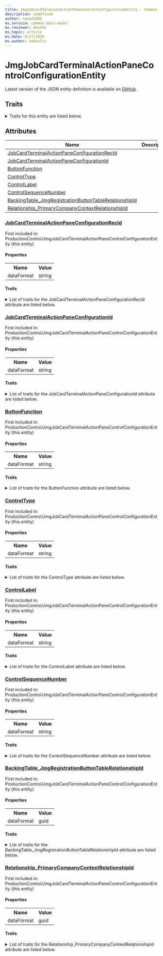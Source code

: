 ```yaml
---
title: JmgJobCardTerminalActionPaneControlConfigurationEntity - Common Data Model | Microsoft Docs
description: undefined
author: nenad1002
ms.service: common-data-model
ms.reviewer: deonhe
ms.topic: article
ms.date: 4/17/2020
ms.author: nebanfic
---
```


# JmgJobCardTerminalActionPaneControlConfigurationEntity

  
 Latest version of the JSON entity definition is available on <a href="https://github.com/Microsoft/CDM/tree/master/schemaDocuments/core/erp/Entities/SupplyChain/ProductionControl/JmgJobCardTerminalActionPaneControlConfigurationEntity.cdm.json" target="_blank">GitHub</a>.  

## Traits

<details>
<summary>Traits for this entity are listed below.  
</summary>

**is.CDM.entityVersion**  
  <table><tr><th>Parameter</th><th>Value</th><th>Data type</th><th>Explanation</th></tr><tr><td>versionNumber</td><td>"1.0.0"</td><td>string</td><td>semantic version number of the entity</td></tr></table>

**is.application.releaseVersion**  
  <table><tr><th>Parameter</th><th>Value</th><th>Data type</th><th>Explanation</th></tr><tr><td>releaseVersion</td><td>"10.0.13.0"</td><td>string</td><td>semantic version number of the application introducing this entity</td></tr></table>

</details>

## Attributes

|Name|Description|First Included in Instance|
|---|---|---|
|[JobCardTerminalActionPaneConfigurationRecId](#JobCardTerminalActionPaneConfigurationRecId)||<a href="JmgJobCardTerminalActionPaneControlConfigurationEntity.md" target="_blank">ProductionControl/JmgJobCardTerminalActionPaneControlConfigurationEntity</a>|
|[JobCardTerminalActionPaneConfigurationId](#JobCardTerminalActionPaneConfigurationId)||<a href="JmgJobCardTerminalActionPaneControlConfigurationEntity.md" target="_blank">ProductionControl/JmgJobCardTerminalActionPaneControlConfigurationEntity</a>|
|[ButtonFunction](#ButtonFunction)||<a href="JmgJobCardTerminalActionPaneControlConfigurationEntity.md" target="_blank">ProductionControl/JmgJobCardTerminalActionPaneControlConfigurationEntity</a>|
|[ControlType](#ControlType)||<a href="JmgJobCardTerminalActionPaneControlConfigurationEntity.md" target="_blank">ProductionControl/JmgJobCardTerminalActionPaneControlConfigurationEntity</a>|
|[ControlLabel](#ControlLabel)||<a href="JmgJobCardTerminalActionPaneControlConfigurationEntity.md" target="_blank">ProductionControl/JmgJobCardTerminalActionPaneControlConfigurationEntity</a>|
|[ControlSequenceNumber](#ControlSequenceNumber)||<a href="JmgJobCardTerminalActionPaneControlConfigurationEntity.md" target="_blank">ProductionControl/JmgJobCardTerminalActionPaneControlConfigurationEntity</a>|
|[BackingTable_JmgRegistrationButtonTableRelationshipId](#BackingTable_JmgRegistrationButtonTableRelationshipId)||<a href="JmgJobCardTerminalActionPaneControlConfigurationEntity.md" target="_blank">ProductionControl/JmgJobCardTerminalActionPaneControlConfigurationEntity</a>|
|[Relationship_PrimaryCompanyContextRelationshipId](#Relationship_PrimaryCompanyContextRelationshipId)||<a href="JmgJobCardTerminalActionPaneControlConfigurationEntity.md" target="_blank">ProductionControl/JmgJobCardTerminalActionPaneControlConfigurationEntity</a>|

### <a href=#JobCardTerminalActionPaneConfigurationRecId name="JobCardTerminalActionPaneConfigurationRecId">JobCardTerminalActionPaneConfigurationRecId</a>

First included in: ProductionControl/JmgJobCardTerminalActionPaneControlConfigurationEntity (this entity)  

#### Properties

<table><tr><th>Name</th><th>Value</th></tr><tr><td>dataFormat</td><td>string</td></tr></table>

#### Traits

<details>
<summary>List of traits for the JobCardTerminalActionPaneConfigurationRecId attribute are listed below.</summary>

**is.dataFormat.character**  
**is.dataFormat.big**  
**is.dataFormat.array**  
**is.dataFormat.character**  
**is.dataFormat.array**  
</details>

### <a href=#JobCardTerminalActionPaneConfigurationId name="JobCardTerminalActionPaneConfigurationId">JobCardTerminalActionPaneConfigurationId</a>

First included in: ProductionControl/JmgJobCardTerminalActionPaneControlConfigurationEntity (this entity)  

#### Properties

<table><tr><th>Name</th><th>Value</th></tr><tr><td>dataFormat</td><td>string</td></tr></table>

#### Traits

<details>
<summary>List of traits for the JobCardTerminalActionPaneConfigurationId attribute are listed below.</summary>

**is.dataFormat.character**  
**is.dataFormat.big**  
**is.dataFormat.array**  
**is.dataFormat.character**  
**is.dataFormat.array**  
</details>

### <a href=#ButtonFunction name="ButtonFunction">ButtonFunction</a>

First included in: ProductionControl/JmgJobCardTerminalActionPaneControlConfigurationEntity (this entity)  

#### Properties

<table><tr><th>Name</th><th>Value</th></tr><tr><td>dataFormat</td><td>string</td></tr></table>

#### Traits

<details>
<summary>List of traits for the ButtonFunction attribute are listed below.</summary>

**is.dataFormat.character**  
**is.dataFormat.big**  
**is.dataFormat.array**  
**is.dataFormat.character**  
**is.dataFormat.array**  
</details>

### <a href=#ControlType name="ControlType">ControlType</a>

First included in: ProductionControl/JmgJobCardTerminalActionPaneControlConfigurationEntity (this entity)  

#### Properties

<table><tr><th>Name</th><th>Value</th></tr><tr><td>dataFormat</td><td>string</td></tr></table>

#### Traits

<details>
<summary>List of traits for the ControlType attribute are listed below.</summary>

**is.dataFormat.character**  
**is.dataFormat.big**  
**is.dataFormat.array**  
**is.dataFormat.character**  
**is.dataFormat.array**  
</details>

### <a href=#ControlLabel name="ControlLabel">ControlLabel</a>

First included in: ProductionControl/JmgJobCardTerminalActionPaneControlConfigurationEntity (this entity)  

#### Properties

<table><tr><th>Name</th><th>Value</th></tr><tr><td>dataFormat</td><td>string</td></tr></table>

#### Traits

<details>
<summary>List of traits for the ControlLabel attribute are listed below.</summary>

**is.dataFormat.character**  
**is.dataFormat.big**  
**is.dataFormat.array**  
**is.dataFormat.character**  
**is.dataFormat.array**  
</details>

### <a href=#ControlSequenceNumber name="ControlSequenceNumber">ControlSequenceNumber</a>

First included in: ProductionControl/JmgJobCardTerminalActionPaneControlConfigurationEntity (this entity)  

#### Properties

<table><tr><th>Name</th><th>Value</th></tr><tr><td>dataFormat</td><td>string</td></tr></table>

#### Traits

<details>
<summary>List of traits for the ControlSequenceNumber attribute are listed below.</summary>

**is.dataFormat.character**  
**is.dataFormat.big**  
**is.dataFormat.array**  
**is.dataFormat.character**  
**is.dataFormat.array**  
</details>

### <a href=#BackingTable_JmgRegistrationButtonTableRelationshipId name="BackingTable_JmgRegistrationButtonTableRelationshipId">BackingTable_JmgRegistrationButtonTableRelationshipId</a>

First included in: ProductionControl/JmgJobCardTerminalActionPaneControlConfigurationEntity (this entity)  

#### Properties

<table><tr><th>Name</th><th>Value</th></tr><tr><td>dataFormat</td><td>guid</td></tr></table>

#### Traits

<details>
<summary>List of traits for the BackingTable_JmgRegistrationButtonTableRelationshipId attribute are listed below.</summary>

**is.dataFormat.character**  
**is.dataFormat.big**  
**is.dataFormat.array**  
**is.dataFormat.guid**  
**means.identity.entityId**  
**is.linkedEntity.identifier**  
Marks the attribute(s) that hold foreign key references to a linked (used as an attribute) entity. This attribute is added to the resolved entity to enumerate the referenced entities.  <table><tr><th>Parameter</th><th>Value</th><th>Data type</th><th>Explanation</th></tr><tr><td>entityReferences</td><td><table><tr><th>entityReference</th><th>attributeReference</th></tr><tr><td><a href="../../../Tables/SupplyChain/ProductionControl/Parameter/JmgRegistrationButtonTable.md" target="_blank">/core/erp/Tables/SupplyChain/ProductionControl/Parameter/JmgRegistrationButtonTable.cdm.json/JmgRegistrationButtonTable</a></td><td><a href="../../../Tables/SupplyChain/ProductionControl/Parameter/JmgRegistrationButtonTable.md#RecId" target="_blank">RecId</a></td></tr></table></td><td>entity</td><td>a reference to the constant entity holding the list of entity references</td></tr></table>

**is.dataFormat.guid**  
**is.dataFormat.character**  
**is.dataFormat.array**  
</details>

### <a href=#Relationship_PrimaryCompanyContextRelationshipId name="Relationship_PrimaryCompanyContextRelationshipId">Relationship_PrimaryCompanyContextRelationshipId</a>

First included in: ProductionControl/JmgJobCardTerminalActionPaneControlConfigurationEntity (this entity)  

#### Properties

<table><tr><th>Name</th><th>Value</th></tr><tr><td>dataFormat</td><td>guid</td></tr></table>

#### Traits

<details>
<summary>List of traits for the Relationship_PrimaryCompanyContextRelationshipId attribute are listed below.</summary>

**is.dataFormat.character**  
**is.dataFormat.big**  
**is.dataFormat.array**  
**is.dataFormat.guid**  
**means.identity.entityId**  
**is.linkedEntity.identifier**  
Marks the attribute(s) that hold foreign key references to a linked (used as an attribute) entity. This attribute is added to the resolved entity to enumerate the referenced entities.  <table><tr><th>Parameter</th><th>Value</th><th>Data type</th><th>Explanation</th></tr><tr><td>entityReferences</td><td><table><tr><th>entityReference</th><th>attributeReference</th></tr><tr><td><a href="../../../Tables/Finance/Ledger/Main/CompanyInfo.md" target="_blank">/core/erp/Tables/Finance/Ledger/Main/CompanyInfo.cdm.json/CompanyInfo</a></td><td><a href="../../../Tables/Finance/Ledger/Main/CompanyInfo.md#RecId" target="_blank">RecId</a></td></tr></table></td><td>entity</td><td>a reference to the constant entity holding the list of entity references</td></tr></table>

**is.dataFormat.guid**  
**is.dataFormat.character**  
**is.dataFormat.array**  
</details>
